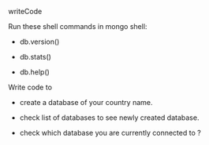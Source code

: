 writeCode

Run these shell commands in mongo shell:

- db.version()
<!-- 5.0.5 -->
- db.stats()

- db.help()

Write code to

- create a database of your country name.
<!-- use india -->
- check list of databases to see newly created database.
<!-- show dbs
    use india
    db.createCollection('Bihar')
    show dbs
    output -> India.
 -->
- check which database you are currently connected to ?
<!-- India -->
